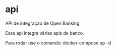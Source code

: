 # api
API de integração de Open Banking

Esse api integra várias apis de banco.

Para rodar use o comando: docker-compose up -d
